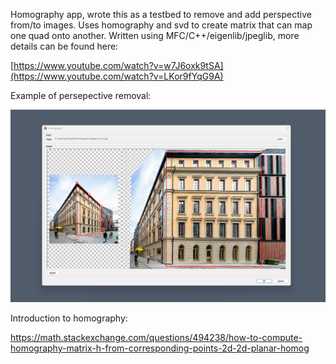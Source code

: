 Homography app, wrote this as a testbed to remove and add perspective from/to images. Uses homography and svd to create matrix that can map one quad onto another. Written using MFC/C++/eigenlib/jpeglib, more details can be found here:

[https://www.youtube.com/watch?v=w7J6oxk9tSA](https://www.youtube.com/watch?v=LKor9fYqG9A)

Example of persepective removal:

![Alt text](/images/homography.png?raw=true "perspective removal example")

Introduction to homography:

https://math.stackexchange.com/questions/494238/how-to-compute-homography-matrix-h-from-corresponding-points-2d-2d-planar-homog
